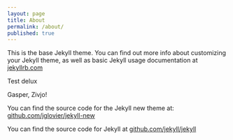 ```yaml
---
layout: page
title: About
permalink: /about/
published: true
---
```




This is the base Jekyll theme. You can find out more info about customizing your Jekyll theme, as well as basic Jekyll usage documentation at [jekyllrb.com](http://jekyllrb.com/)

Test delux

Gasper, Zivjo!

You can find the source code for the Jekyll new theme at: [github.com/jglovier/jekyll-new](https://github.com/jglovier/jekyll-new)

You can find the source code for Jekyll at [github.com/jekyll/jekyll](https://github.com/jekyll/jekyll)
